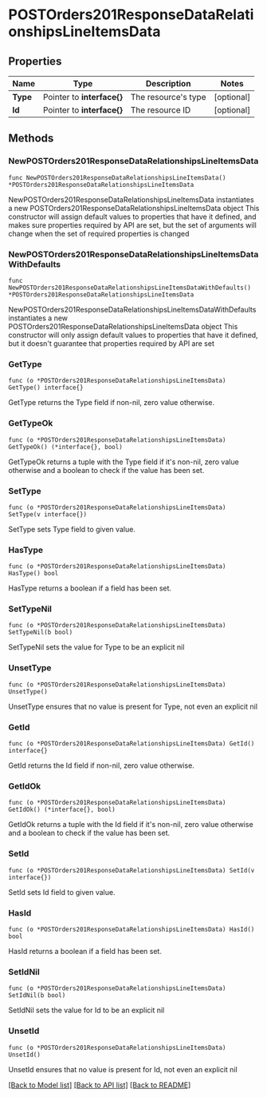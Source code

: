 # POSTOrders201ResponseDataRelationshipsLineItemsData

## Properties

Name | Type | Description | Notes
------------ | ------------- | ------------- | -------------
**Type** | Pointer to **interface{}** | The resource&#39;s type | [optional] 
**Id** | Pointer to **interface{}** | The resource ID | [optional] 

## Methods

### NewPOSTOrders201ResponseDataRelationshipsLineItemsData

`func NewPOSTOrders201ResponseDataRelationshipsLineItemsData() *POSTOrders201ResponseDataRelationshipsLineItemsData`

NewPOSTOrders201ResponseDataRelationshipsLineItemsData instantiates a new POSTOrders201ResponseDataRelationshipsLineItemsData object
This constructor will assign default values to properties that have it defined,
and makes sure properties required by API are set, but the set of arguments
will change when the set of required properties is changed

### NewPOSTOrders201ResponseDataRelationshipsLineItemsDataWithDefaults

`func NewPOSTOrders201ResponseDataRelationshipsLineItemsDataWithDefaults() *POSTOrders201ResponseDataRelationshipsLineItemsData`

NewPOSTOrders201ResponseDataRelationshipsLineItemsDataWithDefaults instantiates a new POSTOrders201ResponseDataRelationshipsLineItemsData object
This constructor will only assign default values to properties that have it defined,
but it doesn't guarantee that properties required by API are set

### GetType

`func (o *POSTOrders201ResponseDataRelationshipsLineItemsData) GetType() interface{}`

GetType returns the Type field if non-nil, zero value otherwise.

### GetTypeOk

`func (o *POSTOrders201ResponseDataRelationshipsLineItemsData) GetTypeOk() (*interface{}, bool)`

GetTypeOk returns a tuple with the Type field if it's non-nil, zero value otherwise
and a boolean to check if the value has been set.

### SetType

`func (o *POSTOrders201ResponseDataRelationshipsLineItemsData) SetType(v interface{})`

SetType sets Type field to given value.

### HasType

`func (o *POSTOrders201ResponseDataRelationshipsLineItemsData) HasType() bool`

HasType returns a boolean if a field has been set.

### SetTypeNil

`func (o *POSTOrders201ResponseDataRelationshipsLineItemsData) SetTypeNil(b bool)`

 SetTypeNil sets the value for Type to be an explicit nil

### UnsetType
`func (o *POSTOrders201ResponseDataRelationshipsLineItemsData) UnsetType()`

UnsetType ensures that no value is present for Type, not even an explicit nil
### GetId

`func (o *POSTOrders201ResponseDataRelationshipsLineItemsData) GetId() interface{}`

GetId returns the Id field if non-nil, zero value otherwise.

### GetIdOk

`func (o *POSTOrders201ResponseDataRelationshipsLineItemsData) GetIdOk() (*interface{}, bool)`

GetIdOk returns a tuple with the Id field if it's non-nil, zero value otherwise
and a boolean to check if the value has been set.

### SetId

`func (o *POSTOrders201ResponseDataRelationshipsLineItemsData) SetId(v interface{})`

SetId sets Id field to given value.

### HasId

`func (o *POSTOrders201ResponseDataRelationshipsLineItemsData) HasId() bool`

HasId returns a boolean if a field has been set.

### SetIdNil

`func (o *POSTOrders201ResponseDataRelationshipsLineItemsData) SetIdNil(b bool)`

 SetIdNil sets the value for Id to be an explicit nil

### UnsetId
`func (o *POSTOrders201ResponseDataRelationshipsLineItemsData) UnsetId()`

UnsetId ensures that no value is present for Id, not even an explicit nil

[[Back to Model list]](../README.md#documentation-for-models) [[Back to API list]](../README.md#documentation-for-api-endpoints) [[Back to README]](../README.md)


